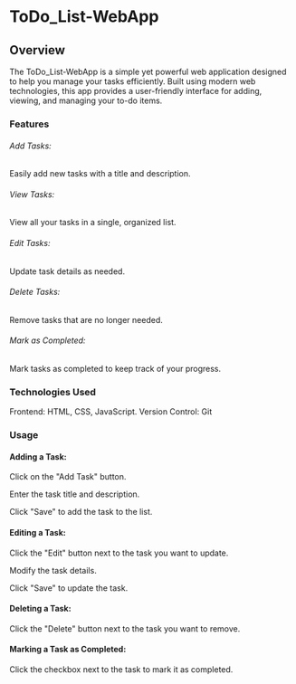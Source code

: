 # ToDo_List-WebApp
## Overview
The ToDo_List-WebApp is a simple yet powerful web application designed to help you manage your tasks efficiently. Built using modern web technologies, this app provides a user-friendly interface for adding, viewing, and managing your to-do items.

### Features
###### Add Tasks:
Easily add new tasks with a title and description.
###### View Tasks:
View all your tasks in a single, organized list.
###### Edit Tasks: 
Update task details as needed.
###### Delete Tasks:
Remove tasks that are no longer needed.
###### Mark as Completed: 
Mark tasks as completed to keep track of your progress.
### Technologies Used
Frontend: HTML, CSS, JavaScript.
Version Control: Git

### Usage
#### Adding a Task:

Click on the "Add Task" button.

Enter the task title and description.

Click "Save" to add the task to the list.
#### Editing a Task:

Click the "Edit" button next to the task you want to update.

Modify the task details.

Click "Save" to update the task.
#### Deleting a Task:

Click the "Delete" button next to the task you want to remove.
#### Marking a Task as Completed:

Click the checkbox next to the task to mark it as completed.
 
